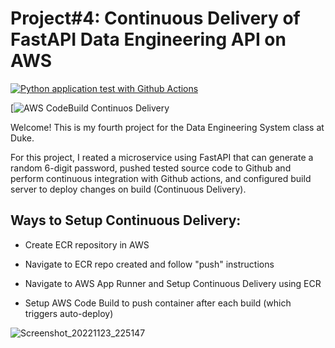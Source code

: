 # Project#4: Continuous Delivery of FastAPI Data Engineering API on AWS

[![Python application test with Github Actions](https://github.com/nogibjj/XL_Project4/actions/workflows/main.yml/badge.svg)](https://github.com/nogibjj/XL_Project4/actions/workflows/main.yml)

[![AWS CodeBuild Continuos Delivery](https://codebuild.us-east-1.amazonaws.com/badges?uuid=eyJlbmNyeXB0ZWREYXRhIjoiUllWS3FhMFp4T28yWWVMSDh2Yk5PWWxvMVB2WWJlMTVYNnhzOWZkTDBCcy8wRGgxZ0N0T0g3ZmRVdTZWZ3JkeERwVDZhNDUrUHg0OWE1WHlkZjVsTDYwPSIsIml2UGFyYW1ldGVyU3BlYyI6IndHRUwwMWU4VXVmQmJia0wiLCJtYXRlcmlhbFNldFNlcmlhbCI6MX0%3D&branch=main)

Welcome! This is my fourth project for the Data Engineering System class at Duke.

For this project, I reated a microservice using FastAPI that can generate a random 6-digit password, pushed tested source code to Github and perform continuous integration with Github actions, and configured build server to deploy changes on build (Continuous Delivery).

## Ways to Setup Continuous Delivery:
* Create ECR repository in AWS

* Navigate to ECR repo created and follow "push" instructions

* Navigate to AWS App Runner and Setup Continuous Delivery using ECR

* Setup AWS Code Build to push container after each build (which triggers auto-deploy)

![Screenshot_20221123_225147](https://user-images.githubusercontent.com/112578003/203692198-41debea0-40dc-4336-a0c8-7d1fb245112e.jpg)
